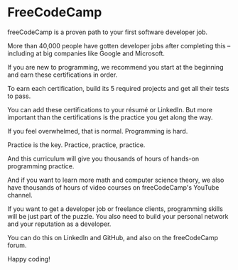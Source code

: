 # FreeCodeCamp

freeCodeCamp is a proven path to your first software developer job.

More than 40,000 people have gotten developer jobs after completing this – including at big companies like Google and Microsoft.

If you are new to programming, we recommend you start at the beginning and earn these certifications in order.

To earn each certification, build its 5 required projects and get all their tests to pass.

You can add these certifications to your résumé or LinkedIn. But more important than the certifications is the practice you get along the way.

If you feel overwhelmed, that is normal. Programming is hard.

Practice is the key. Practice, practice, practice.

And this curriculum will give you thousands of hours of hands-on programming practice.

And if you want to learn more math and computer science theory, we also have thousands of hours of video courses on freeCodeCamp's YouTube channel.

If you want to get a developer job or freelance clients, programming skills will be just part of the puzzle. You also need to build your personal network and your reputation as a developer.

You can do this on LinkedIn and GitHub, and also on the freeCodeCamp forum.

Happy coding!
